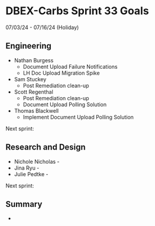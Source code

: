 # DBEX-Carbs Sprint 33 Goals	
07/03/24 - 07/16/24 (Holiday) 

 

## Engineering
  - Nathan Burgess
    - Document Upload Failure Notifications
    - LH Doc Upload Migration Spike
  - Sam Stuckey
    - Post Remediation clean-up
  - Scott Regenthal
    - Post Remediation clean-up
    - Document Upload Polling Solution
  - Thomas Blackwell
    - Implement Document Upload Polling Solution

Next sprint: 

## Research and Design
  - Nichole Nicholas -
  - Jina Ryu - 
  - Julie Pedtke - 

Next sprint:

## Summary
  - 
